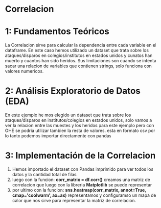 # Correlacion

# 1: Fundamentos Teóricos
La Correlacion sirve para calcular la dependencia entre cada variable en el dataframe. En este caso hemos utilizado un dataset que trata sobre los ataques/disparos en colegios/institutos en estados unidos y cunatos han muerto y cuantos han sido heridos.
Sus limitaciones son cuando se intenta sacar una relacion de variables que contienen strings, solo funciona con valores numericos.

# 2: Análisis Exploratorio de Datos (EDA)
En este ejemplo he mos elegido un dataset que trata sobre los ataques/disparos en institutos/colegios en estados unidos, solo vamos a ver la relacion entre las muestes y los heridos para este ejemplo pero con OHE se podria utilizar tambien la resta de valores.
esta en formato csv por lo tanto podemos importar directamente con pandas

# 3: Implementación de la Correlacion
1. Hemos importado el dataset con Pandas imprimido para ver todos los datos y la cantidad total de filas
2. luego con la funcion: **corr_matrix = df.corr()** creamos una matriz de correlacion que luego con la libreria **Matplotlib** se puede representar
3. por ultimo con la funcion: **sns.heatmap(corr_matrix, annot=True, cmap='coolwarm', ax=ax)** representamos y configuramso un mapa de calor que nos sirve para representar la matriz de correlacion. 

